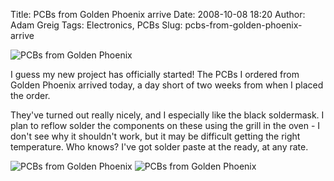 Title: PCBs from Golden Phoenix arrive
Date: 2008-10-08 18:20
Author: Adam Greig
Tags: Electronics, PCBs
Slug: pcbs-from-golden-phoenix-arrive

![PCBs from Golden Phoenix](https://static.flickr.com/3009/2925079196_b1c882cbf0.jpg)

I guess my new project has officially started! The PCBs I ordered from
Golden Phoenix arrived today, a day short of two weeks from when I
placed the order.

They've turned out really nicely, and I especially like the black
soldermask. I plan to reflow solder the components on these using the
grill in the oven - I don't see why it shouldn't work, but it may be
difficult getting the right temperature. Who knows? I've got solder
paste at the ready, at any rate.

![PCBs from Golden Phoenix](https://static.flickr.com/3078/2925077706_5de1f7b031.jpg)
![PCBs from Golden Phoenix](https://static.flickr.com/3232/2925083394_3b5f8f688e.jpg)
